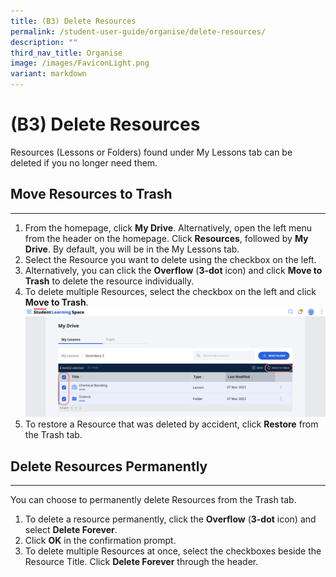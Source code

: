 ```yaml
---
title: (B3) Delete Resources
permalink: /student-user-guide/organise/delete-resources/
description: ""
third_nav_title: Organise
image: /images/FaviconLight.png
variant: markdown
---
```

<h1>(B3) Delete Resources</h1>
<p>Resources (Lessons or Folders) found under My Lessons tab can be deleted if you no longer need them.</p>
		
<h2>Move Resources to Trash</h2>
<hr>
<ol>
  <li>From the homepage, click <strong>My Drive</strong>. Alternatively, open the left menu from the header on the homepage. Click <strong>Resources</strong>, followed by <strong>My Drive</strong>. By default, you will be in the My Lessons tab.</li>
  <li>Select the Resource you want to delete using the checkbox on the left.</li>
  <li>Alternatively, you can click the <strong>Overflow</strong> (<strong>3-dot</strong> icon) and click <strong>Move to Trash</strong> to delete the resource individually.</li>
  <li>To delete multiple Resources, select the checkbox on the left and click <strong>Move to Trash</strong>.</li>
<img src="/images/1Student/O-MoveToTrash.png">
  <li>To restore a Resource that was deleted by accident, click <strong>Restore</strong> from the Trash tab.</li>
</ol>

<h2>Delete Resources Permanently</h2>
<hr>
<p>You can choose to permanently delete Resources from the&nbsp;Trash&nbsp;tab.</p>
<ol>
  <li>To delete a resource permanently, click the <strong>Overflow</strong> (<strong>3-dot</strong> icon) and select <strong>Delete Forever</strong>.</li>
  <li>Click <strong>OK</strong> in the confirmation prompt.</li>
  <li>To delete multiple Resources at once, select the checkboxes beside the Resource Title. Click <strong>Delete Forever</strong> through the header.</li>
</ol>